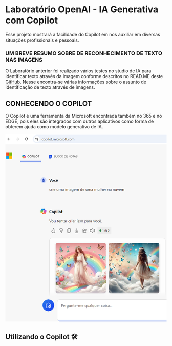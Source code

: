 
# Laboratório OpenAI - IA Generativa com Copilot

Esse projeto mostrará a facilidade do Copilot em nos auxiliar em diversas situações profissionais e pessoais.

### UM BREVE RESUMO SOBRE DE RECONHECIMENTO DE TEXTO NAS IMAGENS

O Laboratório anterior foi realizado vários testes no studio de IA para identificar texto através da imagem conforme descritos no READ.ME deste [GitHub](https://github.com/Jessyfran/VISION-AI-SERVICES.git).
Nesse encontra-se várias informações sobre o assunto de identificação de texto através de imagens.

## CONHECENDO O COPILOT 
O Copilot é uma ferramenta da Microsoft encontrada também no 365 e no EDGE, pois eles são integrados com outros aplicativos como forma de obterem ajuda como modelo generativo de IA.

![Copilot](https://github.com/Jessyfran/OpenAI/blob/main/inputs/copilot.png?raw=true)

## Utilizando o Copilot 🛠
